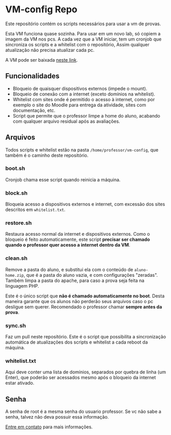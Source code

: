 # VM-config Repo

Este repositório contém os scripts necessários para usar a vm de provas.

Esta VM funciona quase sozinha. Para usar em um novo lab, só copiem a imagem da VM nos pcs. A cada vez que a VM iniciar, tem um cronjob que sincroniza os scripts e a whitelist com o repositório, Assim qualquer atualização não precisa atualizar cada pc.

A VM pode ser baixada [neste link](https://drive.google.com/uc?export=download&id=1-KASKMYsUyMzixXTnynUheW6zpIFmAV0).

## Funcionalidades

* Bloqueio de quaisquer dispositivos externos (impede o mount).
* Bloqueio de conexão com a internet (exceto domínios na whitelist).
* Whitelist com sites onde é permitido o acesso à internet, como por exemplo o site do Moodle para entrega da atividade, sites com documentação, etc.
* Script que permite que o professor limpe a home do aluno, acabando com qualquer arquivo residual após as avaliações.

## Arquivos

Todos scripts e whitelist estão na pasta `/home/professor/vm-config`, que também é o caminho deste repositório.

### boot.sh

Cronjob chama esse script quando reinicia a máquina.

### block.sh

Bloqueia acesso a dispositivos externos e internet, com excessão dos sites descritos em `whitelist.txt`.

### restore.sh

Restaura acesso normal da internet e dispositivos externos. Como o bloqueio é feito automaticamente, este script **precisar ser chamado quando o professor quer acesso a internet dentro da VM**.

### clean.sh

Remove a pasta do aluno, e substitui ela com o conteúdo de `aluno-home.zip`, que é a pasta do aluno vazia, e com configurações "zeradas". Também limpa a pasta do apache, para caso a prova seja feita na linguagem PHP.

Este é o único script que **não é chamado automaticamente no boot**. Desta maneira garante que os alunos não perderão seus arquivos caso o pc desligue sem querer. Recomendado o professor chamar **sempre antes da prova**.

### sync.sh

Faz um pull neste repositório. Este é o script que possibilita a sincronização automática de atualizações dos scripts e whitelist a cada reboot da máquina.

### whitelist.txt

Aqui deve conter uma lista de domínios, separados por quebra de linha (um Enter), que poderão ser acessados mesmo após o bloqueio da internet estar ativado.

## Senha

A senha de root é a mesma senha do usuario professor. Se vc não sabe a senha, talvez não deva possuir essa informação.

[Entre em contato](https://github.com/werlang) para mais informações.